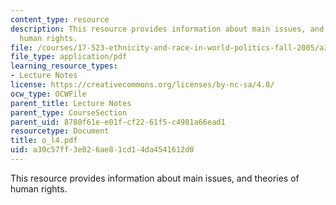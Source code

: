 ```yaml
---
content_type: resource
description: This resource provides information about main issues, and theories of
  human rights.
file: /courses/17-523-ethnicity-and-race-in-world-politics-fall-2005/a30c57ff3e026ae81cd14da4541612d0_o_l4.pdf
file_type: application/pdf
learning_resource_types:
- Lecture Notes
license: https://creativecommons.org/licenses/by-nc-sa/4.0/
ocw_type: OCWFile
parent_title: Lecture Notes
parent_type: CourseSection
parent_uid: 8780f61e-e01f-cf22-61f5-c4981a66ead1
resourcetype: Document
title: o_l4.pdf
uid: a30c57ff-3e02-6ae8-1cd1-4da4541612d0
---
```

This resource provides information about main issues, and theories of human rights.